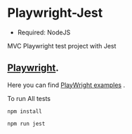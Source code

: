 # Playwright-Jest

* Required: NodeJS

MVC Playwright test project with Jest

## [Playwright](https://playwright.dev/). 
Here you can find [PlayWright examples](https://github.com/playwright-community) .

To  run  All tests

`npm install` 

`npm run jest`

